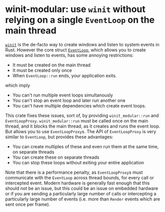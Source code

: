 # winit-modular: use `winit` without relying on a single `EventLoop` on the main thread


[`winit`](https://crates.io/winit) is the de-facto way to create windows and listen to system events in Rust. However the core struct [`EventLoop`](https://docs.rs/winit/latest/winit/event_loop/struct.EventLoop.html), which allows you to create windows and listen to events, has some annoying restrictions:

- It must be created on the main thread
- It must be created only once
- When `EventLoop::run` ends, your application exits.

which imply

- You can't run multiple event loops simultanously
- You can't stop an event loop and later run another one
- You can't have multiple dependencies which create event loops.

This crate fixes these issues, sort of, by providing `winit_modular::run` and `EventLoopProxy`. `winit_modular::run` must be called once on the main thread, and it blocks the main thread, as it creates and runs the event loop. But allows you to use `EventLoopProxy`s. The API of `EventLoopProxy` is very similar to `EventLoop`, but provides these advantages:

- You can create multiples of these and even run them at the same time, on separate threads
- You can create these on separate threads
- You can stop these loops without exiting your entire application

Note that there is a performance penalty, as `EventLoopProxy`s must communicate with the `EventLoop` across thread bounds, for every call or intercepted event. Modern hardware is generally fast enough that this should not be an issue, but this could be an issue on embedded hardware or if you are sending a particularly large number of calls or intercepting a particularly large number of events (i.e. more than `Render` events which are sent once per frame).